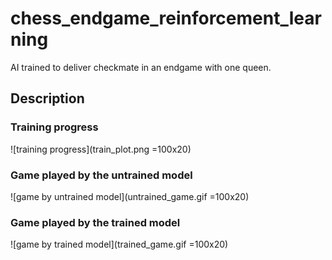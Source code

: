 # chess_endgame_reinforcement_learning
AI trained to deliver checkmate in an endgame with one queen.

## Description


### Training progress
![training progress](train_plot.png =100x20)

### Game played by the untrained model
![game by untrained model](untrained_game.gif =100x20)

### Game played by the trained model
![game by trained model](trained_game.gif =100x20)




